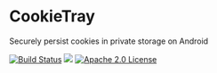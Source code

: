 # CookieTray
Securely persist cookies in private storage on Android

[![Build Status](https://travis-ci.org/abohomol/cookietray.svg?branch=master)](https://travis-ci.org/abohomol/cookietray) [![](https://jitpack.io/v/abohomol/cookietray.svg)](https://jitpack.io/#abohomol/cookietray) [![Apache 2.0 License](https://img.shields.io/hexpm/l/plug.svg) ](https://github.com/abohomol/cookietray/blob/master/LICENSE)
